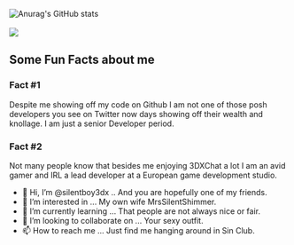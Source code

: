 
![Anurag's GitHub stats](https://github-readme-stats.vercel.app/api?username=silentboy3dx&show_icons=true&theme=transparent)
<br/><br/>
![](https://komarev.com/ghpvc/?username=silentboy3dx&color=blueviolet)

## Some Fun Facts about me


### Fact #1
Despite me showing off my code on Github I am not one of those posh developers you see on Twitter now days showing off their wealth and knollage. I am just a senior Developer period.

### Fact #2
Not many people know that besides me enjoying 3DXChat a lot I am an avid gamer and IRL a lead developer at a European game development studio.



- 👋 Hi, I’m @silentboy3dx .. And you are hopefully one of my friends.
- 👀 I’m interested in ... My own wife MrsSilentShimmer.
- 🌱 I’m currently learning ... That people are not always nice or fair.
- 💞️ I’m looking to collaborate on ... Your sexy outfit.
- 📫 How to reach me ... Just find me hanging around in Sin Club.

<!---
silentboy3dx/silentboy3dx is a ✨ special ✨ repository because its `README.md` (this file) appears on your GitHub profile.
You can click the Preview link to take a look at your changes.
--->
